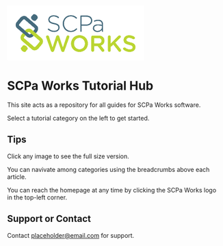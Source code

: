 <img src="assets/global/logo.png" />

# SCPa Works Tutorial Hub

This site acts as a repository for all guides for SCPa Works software.

Select a tutorial category on the left to get started.

## Tips

Click any image to see the full size version.

You can navivate among categories using the breadcrumbs above each article.

You can reach the homepage at any time by clicking the SCPa Works logo in the top-left corner.

## Support or Contact

Contact placeholder@email.com for support.
